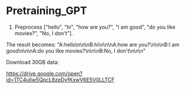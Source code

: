 # Pretraining_GPT

1. Preprocess ["hello", "hi", "how are you?", "I am good", "do you like movies?", "No, I don't"].

The result becomes: "A:hello\n\n\nB:hi\n\n\nA:how are you?\n\n\nB:I am good\n\n\nA:do you like movies?\n\n\nB:No, I don't\n\n\n"


Download 30GB data:

https://drive.google.com/open?id=1TC4uliw5QqcL8zeDyfKxwV6E5V0LLTCF
